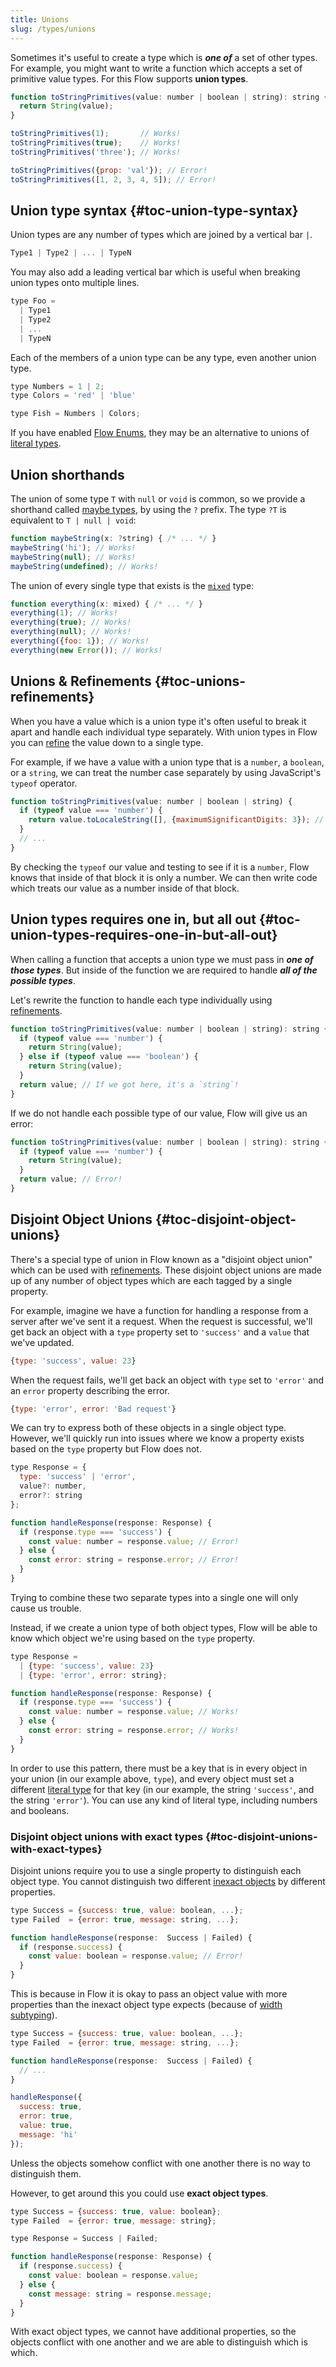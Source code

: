 ```yaml
---
title: Unions
slug: /types/unions
---
```


Sometimes it's useful to create a type which is ***one of*** a set of other
types. For example, you might want to write a function which accepts a set of
primitive value types. For this Flow supports **union types**.

```js flow-check
function toStringPrimitives(value: number | boolean | string): string {
  return String(value);
}

toStringPrimitives(1);       // Works!
toStringPrimitives(true);    // Works!
toStringPrimitives('three'); // Works!

toStringPrimitives({prop: 'val'}); // Error!
toStringPrimitives([1, 2, 3, 4, 5]); // Error!
```

## Union type syntax {#toc-union-type-syntax}

Union types are any number of types which are joined by a vertical bar `|`.

```js
Type1 | Type2 | ... | TypeN
```

You may also add a leading vertical bar which is useful when breaking union
types onto multiple lines.

```js
type Foo =
  | Type1
  | Type2
  | ...
  | TypeN
```

Each of the members of a union type can be any type, even another union type.

```js flow-check
type Numbers = 1 | 2;
type Colors = 'red' | 'blue'

type Fish = Numbers | Colors;
```

If you have enabled [Flow Enums](../../enums/), they may be an alternative to unions of [literal types](../literals).

## Union shorthands

The union of some type `T` with `null` or `void` is common, so we provide a shorthand called [maybe types](../maybe), by using the `?` prefix. The type `?T` is equivalent to `T | null | void`:

```js flow-check
function maybeString(x: ?string) { /* ... */ }
maybeString('hi'); // Works!
maybeString(null); // Works!
maybeString(undefined); // Works!
```

The union of every single type that exists is the [`mixed`](../mixed) type:

```js flow-check
function everything(x: mixed) { /* ... */ }
everything(1); // Works!
everything(true); // Works!
everything(null); // Works!
everything({foo: 1}); // Works!
everything(new Error()); // Works!
```

## Unions & Refinements {#toc-unions-refinements}

When you have a value which is a union type it's often useful to break it apart
and handle each individual type separately. With union types in Flow you can
[refine](../../lang/refinements) the value down to a single type.

For example, if we have a value with a union type that is a `number`, a
`boolean`, or a `string`, we can treat the number case separately by using
JavaScript's `typeof` operator.

```js flow-check
function toStringPrimitives(value: number | boolean | string) {
  if (typeof value === 'number') {
    return value.toLocaleString([], {maximumSignificantDigits: 3}); // Works!
  }
  // ...
}
```

By checking the `typeof` our value and testing to see if it is a `number`, Flow
knows that inside of that block it is only a number. We can then write code
which treats our value as a number inside of that block.

## Union types requires one in, but all out {#toc-union-types-requires-one-in-but-all-out}

When calling a function that accepts a union type we must pass in ***one of
those types***. But inside of the function we are required to handle ***all of
the possible types***.

Let's rewrite the function to handle each type individually using [refinements](../../lang/refinements).

```js flow-check
function toStringPrimitives(value: number | boolean | string): string {
  if (typeof value === 'number') {
    return String(value);
  } else if (typeof value === 'boolean') {
    return String(value);
  }
  return value; // If we got here, it's a `string`!
}
```

If we do not handle each possible type of our value, Flow will give us an error:

```js flow-check
function toStringPrimitives(value: number | boolean | string): string {
  if (typeof value === 'number') {
    return String(value);
  }
  return value; // Error!
}
```

## Disjoint Object Unions {#toc-disjoint-object-unions}

There's a special type of union in Flow known as a "disjoint object union" which can
be used with [refinements](../../lang/refinements/). These disjoint object unions are
made up of any number of object types which are each tagged by a single property.

For example, imagine we have a function for handling a response from a server
after we've sent it a request. When the request is successful, we'll get back
an object with a `type` property set to `'success'` and a `value` that we've
updated.

```js
{type: 'success', value: 23}
```

When the request fails, we'll get back an object with `type` set to `'error'`
and an `error` property describing the error.

```js
{type: 'error', error: 'Bad request'}
```

We can try to express both of these objects in a single object type. However,
we'll quickly run into issues where we know a property exists based on the
`type` property but Flow does not.

```js flow-check
type Response = {
  type: 'success' | 'error',
  value?: number,
  error?: string
};

function handleResponse(response: Response) {
  if (response.type === 'success') {
    const value: number = response.value; // Error!
  } else {
    const error: string = response.error; // Error!
  }
}
```

Trying to combine these two separate types into a single one will only cause us
trouble.

Instead, if we create a union type of both object types, Flow will be able to
know which object we're using based on the `type` property.

```js flow-check
type Response =
  | {type: 'success', value: 23}
  | {type: 'error', error: string};

function handleResponse(response: Response) {
  if (response.type === 'success') {
    const value: number = response.value; // Works!
  } else {
    const error: string = response.error; // Works!
  }
}
```

In order to use this pattern, there must be a key that is in every object in your union (in our example above, `type`),
and every object must set a different [literal type](../literals) for that key (in our example, the string `'success'`, and the string `'error'`).
You can use any kind of literal type, including numbers and booleans.

### Disjoint object unions with exact types {#toc-disjoint-unions-with-exact-types}

Disjoint unions require you to use a single property to distinguish each object
type. You cannot distinguish two different [inexact objects](../objects/#exact-and-inexact-object-types) by different properties.

```js flow-check
type Success = {success: true, value: boolean, ...};
type Failed  = {error: true, message: string, ...};

function handleResponse(response:  Success | Failed) {
  if (response.success) {
    const value: boolean = response.value; // Error!
  }
}
```

This is because in Flow it is okay to pass an object value with more properties
than the inexact object type expects (because of [width subtyping](../../lang/width-subtyping/)).

```js flow-check
type Success = {success: true, value: boolean, ...};
type Failed  = {error: true, message: string, ...};

function handleResponse(response:  Success | Failed) {
  // ...
}

handleResponse({
  success: true,
  error: true,
  value: true,
  message: 'hi'
});
```

Unless the objects somehow conflict with one another there is no way to
distinguish them.

However, to get around this you could use **exact object types**.

```js flow-check
type Success = {success: true, value: boolean};
type Failed  = {error: true, message: string};

type Response = Success | Failed;

function handleResponse(response: Response) {
  if (response.success) {
    const value: boolean = response.value;
  } else {
    const message: string = response.message;
  }
}
```

With exact object types, we cannot have additional properties, so the objects
conflict with one another and we are able to distinguish which is which.
